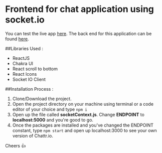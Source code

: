 # Frontend for chat application using socket.io

You can test the live app [here](https://chattrio.netlify.app/). 
The back end for this application can be found [here](https://github.com/AkileshAro/chat-server/).

##Libraries Used : 
- ReactJS
- Chakra UI
- React scroll to bottom
- React Icons
- Socket IO Client

##Installation Process :
1. Clone/Download the project.
2. Open the project directory on your machine using terminal or a code editor of your choice and type `npm i`
3. Open up the file called **socketContext.js**. Change **ENDPOINT** to **localhost:5000** and you're good to go.
4. Once the packages are installed and you've changed the ENDPOINT constant, type `npm start` and open up localhost:3000 to see your own version of Chattr.io.

Cheers :+1:
